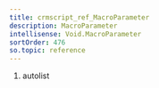 ```yaml
---
title: crmscript_ref_MacroParameter
description: MacroParameter
intellisense: Void.MacroParameter
sortOrder: 476
so.topic: reference
---
```







1. autolist

